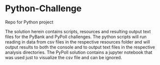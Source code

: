 # Python-Challenge
Repo for Python project

The solution herein contains scripts, resources and resulting output text files for the PyBank and PyPoll challenges.  The python scripts will run reading in data from csv files in the respective resources folder and will output results to both the console and to output text files in the respective analysis directories.  The PyPoll solution contains a jupyter notebook that was used just to visualize the csv file and can be ignored.
